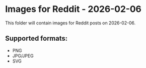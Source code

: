# Images for Reddit - 2026-02-06

This folder will contain images for Reddit posts on 2026-02-06.

## Supported formats:
- PNG
- JPG/JPEG
- SVG

